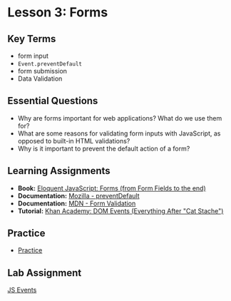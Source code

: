 # Lesson 3: Forms

## Key Terms
* form input
* `Event.preventDefault`
* form submission
* Data Validation

## Essential Questions
* Why are forms important for web applications? What do we use them for?
* What are some reasons for validating form inputs with JavaScript, as opposed to built-in HTML validations?
* Why is it important to prevent the default action of a form?

## Learning Assignments
* **Book:** [Eloquent JavaScript: Forms (from Form Fields to the end)](https://eloquentjavascript.net/18_http.html#h_H222GOgM6T)
* **Documentation:** [Mozilla - preventDefault](https://developer.mozilla.org/en-US/docs/Web/API/Event/preventDefault)
* **Documentation:** [MDN - Form Validation](https://developer.mozilla.org/en-US/docs/Learn/Forms/Form_validation)
* **Tutorial:** [Khan Academy: DOM Events (Everything After "Cat Stache")](https://www.khanacademy.org/computing/computer-programming/html-css-js/html-js-dom-events#html-js-dom-events)


## Practice
* [Practice](./practice)

## Lab Assignment
[JS Events](https://github.com/The-Marcy-Lab-School/js-fun-with-events-lab)